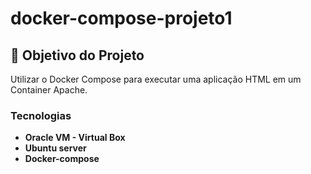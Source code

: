 # docker-compose-projeto1

<h2>🎯 Objetivo do Projeto</h2>
<p>Utilizar o Docker Compose para executar uma aplicação HTML em um Container Apache. </p>

### Tecnologias
- **Oracle VM - Virtual Box**
- **Ubuntu server**
- **Docker-compose**
